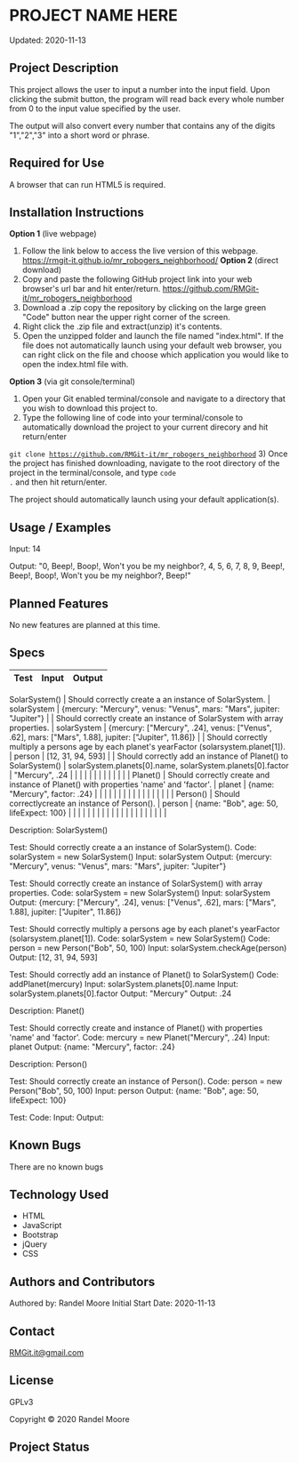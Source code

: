 # **PROJECT NAME HERE**
Updated: 2020-11-13
## **Project Description**
This project allows the user to input a number into the input field.  Upon clicking the submit button, the program will read back every whole number from 0 to the input value specified by the user.

The output will also convert every number that contains any of the digits "1","2","3" into a short word or phrase.
## **Required for Use**
A browser that can run HTML5 is required.
## **Installation Instructions**
**Option 1** (live webpage)
1) Follow the link below to access the live version of this webpage.
https://rmgit-it.github.io/mr_robogers_neighborhood/
**Option 2** (direct download)
1) Copy and paste the following GitHub project link into your web browser's url bar and hit enter/return. https://github.com/RMGit-it/mr_robogers_neighborhood
2) Download a .zip copy the repository by clicking on the large green "Code" button near the upper right corner of the screen.
3) Right click the .zip file and extract(unzip) it's contents.
4) Open the unzipped folder and launch the file named "index.html".  If the file does not automatically launch using your default web browser, you can right click on the file and choose which application you would like to open the index.html file with.

**Option 3** (via git console/terminal)
1) Open your Git enabled terminal/console and navigate to a directory that you wish to download this project to.
2) Type the following line of code into your terminal/console to automatically download the project to your current direcory and hit return/enter

<code>git clone https://github.com/RMGit-it/mr_robogers_neighborhood</code>
3) Once the project has finished downloading, navigate to the root directory of the project in the terminal/console, and type <code>code .</code> and then hit return/enter.

The project should automatically launch using your default application(s).
## **Usage / Examples**
Input: 14

Output: "0, Beep!, Boop!, Won't you be my neighbor?, 4, 5, 6, 7, 8, 9, Beep!, Beep!, Boop!, Won't you be my neighbor?, Beep!"
## **Planned Features**
No new features are planned at this time.
## **Specs**
| Test | Input | Output |
| :-- | :--| :-- |
SolarSystem()
| Should correctly create a an instance of SolarSystem. | solarSystem | {mercury: "Mercury", venus: "Venus", mars: "Mars", jupiter: "Jupiter"} |
| Should correctly create an instance of SolarSystem with array properties. | solarSystem | {mercury: ["Mercury", .24], venus: ["Venus", .62], mars: ["Mars", 1.88], jupiter: ["Jupiter", 11.86]}  |
| Should correctly multiply a persons age by each planet's yearFactor (solarsystem.planet[1]). | person | [12, 31, 94, 593] |
| Should correctly add an instance of Planet() to SolarSystem() | solarSystem.planets[0].name, solarSystem.planets[0].factor | "Mercury", .24 |
|  |  |  |
|  |  |  |
|  |  |  |
Planet()
| Should correctly create and instance of Planet() with properties 'name' and 'factor'. | planet | {name: "Mercury", factor: .24} |
|  |  |  |
|  |  |  |
|  |  |  |
|  |  |  |
Person()
| Should correctlycreate an instance of Person(). | person | {name: "Bob", age: 50, lifeExpect: 100} |
|  |  |  |
|  |  |  |
|  |  |  |
|  |  |  |
|  |  |  |


Description: SolarSystem()

Test: Should correctly create a an instance of SolarSystem().
Code: solarSystem = new SolarSystem()
Input: solarSystem
Output: {mercury: "Mercury", venus: "Venus", mars: "Mars", jupiter: "Jupiter"}

Test: Should correctly create an instance of SolarSystem() with array properties.
Code: solarSystem = new SolarSystem()
Input: solarSystem
Output: {mercury: ["Mercury", .24], venus: ["Venus", .62], mars: ["Mars", 1.88], jupiter: ["Jupiter", 11.86]} 

Test: Should correctly multiply a persons age by each planet's yearFactor (solarsystem.planet[1]).
Code: solarSystem = new SolarSystem()
Code: person = new Person("Bob", 50, 100)
Input: solarSystem.checkAge(person)
Output: [12, 31, 94, 593]

Test: Should correctly add an instance of Planet() to SolarSystem()
Code: addPlanet(mercury)
Input: solarSystem.planets[0].name
Input: solarSystem.planets[0].factor
Output: "Mercury"
Output: .24

Description: Planet()

Test: Should correctly create and instance of Planet() with properties 'name' and 'factor'.
Code: mercury = new Planet("Mercury", .24)
Input: planet
Output: {name: "Mercury", factor: .24}

Description: Person()

Test: Should correctly create an instance of Person().
Code: person = new Person("Bob", 50, 100)
Input: person
Output: {name: "Bob", age: 50, lifeExpect: 100}

Test:
Code:
Input:
Output:

## **Known Bugs**
There are no known bugs
## **Technology Used**
* HTML
* JavaScript
* Bootstrap
* jQuery
* CSS
## **Authors and Contributors**
Authored by: Randel Moore
Initial Start Date: 2020-11-13
## **Contact**
RMGit.it@gmail.com
## **License**

GPLv3

Copyright © 2020 Randel Moore

## **Project Status**
